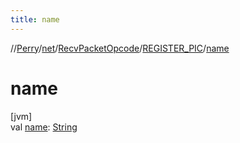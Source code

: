 ```yaml
---
title: name
---
```

//[Perry](../../../../index.html)/[net](../../index.html)/[RecvPacketOpcode](../index.html)/[REGISTER_PIC](index.html)/[name](name.html)



# name



[jvm]\
val [name](name.html): [String](https://kotlinlang.org/api/latest/jvm/stdlib/kotlin/-string/index.html)




